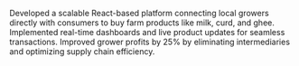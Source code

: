 Developed a scalable React-based platform connecting local growers directly with consumers to buy farm products like milk, curd, and ghee. Implemented real-time dashboards and live product updates for seamless transactions. Improved grower profits by 25% by eliminating intermediaries and optimizing supply chain efficiency.
